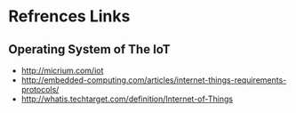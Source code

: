 # Refrences Links
## Operating System of The IoT
* http://micrium.com/iot
* http://embedded-computing.com/articles/internet-things-requirements-protocols/
* http://whatis.techtarget.com/definition/Internet-of-Things
